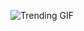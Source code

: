 
<!-- GIF_SECTION -->
![Trending GIF](https://media4.giphy.com/media/v1.Y2lkPThiYjIxNzcyeWRsZDF6MGx2dzYza3l5OTV1eXJyMmtoNDMxbGxvNTZyajk3NThzdiZlcD12MV9naWZzX3NlYXJjaCZjdD1n/3sDaYbHuv8ypgZCcjG/giphy.gif)
<!-- END_GIF_SECTION -->
